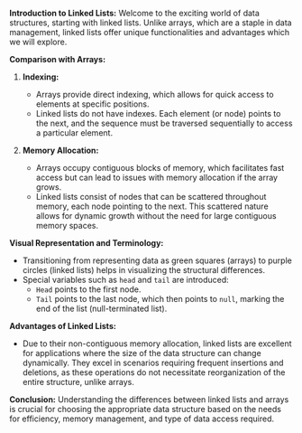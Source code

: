 
**Introduction to Linked Lists:**
Welcome to the exciting world of data structures, starting with linked lists. Unlike arrays, which are a staple in data management, linked lists offer unique functionalities and advantages which we will explore.

**Comparison with Arrays:**
1. **Indexing:**
   - Arrays provide direct indexing, which allows for quick access to elements at specific positions.
   - Linked lists do not have indexes. Each element (or node) points to the next, and the sequence must be traversed sequentially to access a particular element.

2. **Memory Allocation:**
   - Arrays occupy contiguous blocks of memory, which facilitates fast access but can lead to issues with memory allocation if the array grows.
   - Linked lists consist of nodes that can be scattered throughout memory, each node pointing to the next. This scattered nature allows for dynamic growth without the need for large contiguous memory spaces.

**Visual Representation and Terminology:**
- Transitioning from representing data as green squares (arrays) to purple circles (linked lists) helps in visualizing the structural differences.
- Special variables such as `head` and `tail` are introduced:
  - `Head` points to the first node.
  - `Tail` points to the last node, which then points to `null`, marking the end of the list (null-terminated list).

**Advantages of Linked Lists:**
- Due to their non-contiguous memory allocation, linked lists are excellent for applications where the size of the data structure can change dynamically. They excel in scenarios requiring frequent insertions and deletions, as these operations do not necessitate reorganization of the entire structure, unlike arrays.

**Conclusion:**
Understanding the differences between linked lists and arrays is crucial for choosing the appropriate data structure based on the needs for efficiency, memory management, and type of data access required.
